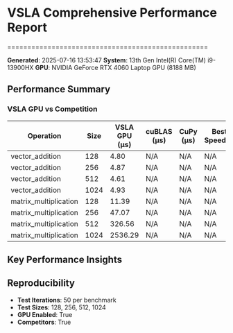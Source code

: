 # VSLA Comprehensive Performance Report
==================================================

**Generated**: 2025-07-16 13:53:47
**System**: 13th Gen Intel(R) Core(TM) i9-13900HX
**GPU**: NVIDIA GeForce RTX 4060 Laptop GPU (8188 MB)

## Performance Summary

### VSLA GPU vs Competition
| Operation | Size | VSLA GPU (μs) | cuBLAS (μs) | CuPy (μs) | Best Speedup |
|-----------|------|---------------|-------------|-----------|--------------|
| vector_addition | 128 | 4.80 | N/A | N/A | N/A |
| vector_addition | 256 | 4.87 | N/A | N/A | N/A |
| vector_addition | 512 | 4.61 | N/A | N/A | N/A |
| vector_addition | 1024 | 4.93 | N/A | N/A | N/A |
| matrix_multiplication | 128 | 11.39 | N/A | N/A | N/A |
| matrix_multiplication | 256 | 47.07 | N/A | N/A | N/A |
| matrix_multiplication | 512 | 326.56 | N/A | N/A | N/A |
| matrix_multiplication | 1024 | 2536.29 | N/A | N/A | N/A |

## Key Performance Insights


## Reproducibility
- **Test Iterations**: 50 per benchmark
- **Test Sizes**: 128, 256, 512, 1024
- **GPU Enabled**: True
- **Competitors**: True